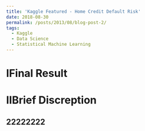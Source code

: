 ```yaml
---
title: 'Kaggle Featured - Home Credit Default Risk'
date: 2018-08-30
permalink: /posts/2013/08/blog-post-2/
tags:
  - Kaggle
  - Data Science
  - Statistical Machine Learning
---
```

      
    
    
ⅠFinal Result
======


ⅡBrief Discreption
======

22222222
------

